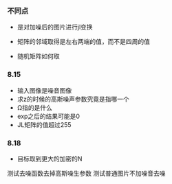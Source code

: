 
### 不同点

- 是对加噪后的图片进行jl变换
- 矩阵的邻域取得是左右两端的值，而不是四周的值

- 随机矩阵如何取

### 8.15
- 输入图像是噪音图像
- 求z的时候的高斯噪声参数究竟是指哪一个
- Ω指的是什么
- exp之后的结果可能是0
- JL矩阵的值超过255

### 8.18
- 目标取到更大的加密的N

测试去噪函数去掉高斯噪生参数
测试普通图片不加噪音去噪